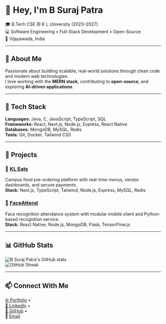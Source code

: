 # 👋 Hey, I'm **B Suraj Patra**

🎓 B.Tech CSE @ K L University (2023–2027)  
💻 Software Engineering • Full-Stack Development • Open-Source  
📍 Vijayawada, India  

---

## 🚀 About Me
Passionate about building scalable, real-world solutions through clean code and modern web technologies.  
I love working with the **MERN stack**, contributing to **open-source**, and exploring **AI-driven applications**.

---

## 🧰 Tech Stack
**Languages:** Java, C, JavaScript, TypeScript, SQL  
**Frameworks:** React, Next.js, Node.js, Express, React Native  
**Databases:** MongoDB, MySQL, Redis  
**Tools:** Git, Docker, Tailwind CSS  

---

## 💼 Projects

### 🍔 [KL Eats](https://kleats.in)
Campus food pre-ordering platform with real-time menus, vendor dashboards, and secure payments.  
**Stack:** Next.js, TypeScript, Tailwind, Node.js, Express, MySQL, Redis

### 🧠 [FaceAttend](https://github.com/bsurajpatra/FaceAttend)
Face recognition attendance system with modular mobile client and Python-based recognition service.  
**Stack:** React Native, Node.js, MongoDB, Flask, TensorFlow.js

---

## 📊 GitHub Stats
![B Suraj Patra's GitHub stats](https://github-readme-stats.vercel.app/api?username=bsurajpatra&show_icons=true&theme=tokyonight&cache_seconds=86400)  
![GitHub Streak](https://streak-stats.demolab.com?user=bsurajpatra&theme=tokyonight)

---

## 📫 Connect With Me
[🌐 Portfolio](https://bsurajpatra.me) •  
[💼 LinkedIn](https://www.linkedin.com/in/bsurajpatra) •  
[🐙 GitHub](https://github.com/bsurajpatra) •  
📧 [Email](mailto:ankitsuraj1111@gmail.com)
